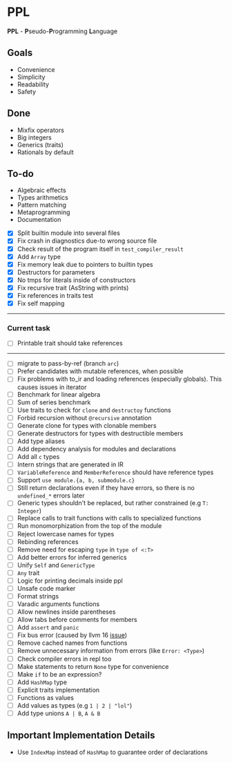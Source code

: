 # PPL

**PPL** - **P**seudo-**P**rogramming **L**anguage

## Goals

* Convenience
* Simplicity
* Readability
* Safety

## Done
* Mixfix operators
* Big integers
* Generics (traits)
* Rationals by default

## To-do
* Algebraic effects
* Types arithmetics
* Pattern matching
* Metaprogramming
* Documentation

* [x] Split builtin module into several files
* [x] Fix crash in diagnostics due-to wrong source file
* [x] Check result of the program itself in `test_compiler_result`
* [x] Add `Array` type
* [x] Fix memory leak due to pointers to builtin types
* [x] Destructors for parameters
* [x] No tmps for literals inside of constructors
* [x] Fix recursive trait (AsString with prints)
* [x] Fix references in traits test
* [x] Fix self mapping
---
### Current task
* [ ] Printable trait should take references
---
* [ ] migrate to pass-by-ref (branch `arc`)
* [ ] Prefer candidates with mutable references, when possible
* [ ] Fix problems with to_ir and loading references (especially globals). This causes issues in iterator
* [ ] Benchmark for linear algebra
* [ ] Sum of series benchmark
* [ ] Use traits to check for `clone` and `destructoy` functions
* [ ] Forbid recursion without `@recursive` annotation
* [ ] Generate clone for types with clonable members
* [ ] Generate destructors for types with destructible members
* [ ] Add type aliases
* [ ] Add dependency analysis for modules and declarations
* [ ] Add all `c` types
* [ ] Intern strings that are generated in IR
* [ ] `VariableReference` and `MemberReference` should have reference types
* [ ] Support `use module.{a, b, submodule.c}`
* [ ] Still return declarations even if they have errors, so there is no `undefined_*` errors later
* [ ] Generic types shouldn't be replaced, but rather constrained (e.g `T: Integer`)
* [ ] Replace calls to trait functions with calls to specialized functions
* [ ] Run monomorphization from the top of the module
* [ ] Reject lowercase names for types
* [ ] Rebinding references
* [ ] Remove need for escaping `type` in `type of <:T>`
* [ ] Add better errors for inferred generics
* [ ] Unify `Self` and `GenericType`
* [ ] `Any` trait
* [ ] Logic for printing decimals inside ppl
* [ ] Unsafe code marker
* [ ] Format strings
* [ ] Varadic arguments functions
* [ ] Allow newlines inside parentheses
* [ ] Allow tabs before comments for members
* [ ] Add `assert` and `panic`
* [ ] Fix bus error (caused by llvm 16 [issue](https://github.com/llvm/llvm-project/issues/60432))
* [ ] Remove cached names from functions
* [ ] Remove unnecessary information from errors (like `Error: <Type>`)
* [ ] Check compiler errors in repl too
* [ ] Make statements to return `None` type for convenience
* [ ] Make `if` to be an expression?
* [ ] Add `HashMap` type
* [ ] Explicit traits implementation
* [ ] Functions as values
* [ ] Add values as types (e.g `1 | 2 | "lol"`)
* [ ] Add type unions `A | B`, `A & B`

## Important Implementation Details
* Use `IndexMap` instead of `HashMap` to guarantee order of declarations